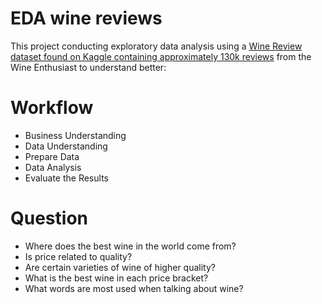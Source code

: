 # EDA wine reviews

This project conducting exploratory data analysis using a [Wine Review dataset found on Kaggle containing approximately 130k reviews](https://www.kaggle.com/zynicide/wine-reviews) from the Wine Enthusiast to understand better:
 
 # Workflow
- Business Understanding
- Data Understanding
- Prepare Data
- Data Analysis
- Evaluate the Results

# Question 
- Where does the best wine in the world come from?
- Is price related to quality?
- Are certain varieties of wine of higher quality?
- What is the best wine in each price bracket?
- What words are most used when talking about wine?
